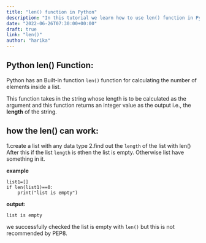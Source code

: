 ```yaml
---
title: "len() function in Python"
description: "In this tutorial we learn how to use len() function in Python"
date: "2022-06-26T07:30:00+00:00"
draft: true
link: "len()"
author: "harika"
---
```


## Python len() Function:

Python has an Built-in function `len()` function for calculating the number of elements inside a list.

This function takes in the string whose length is to be calculated as the argument and this function returns an integer value as the output i.e., the **length** of the string.

## how the len() can work:

1.create a list with any data type
2.find out the `length` of the list with len()
 After this if the list `length`  is `0`then the list is empty.
Otherwise list have something in it.

**example**
```
list1=[]
if len(list1)==0:
    print("list is empty")

```
**output:**
```
list is empty
```
we successfully checked the list is empty with `len()` but this is not recommended by PEP8.